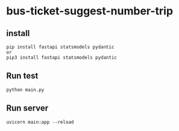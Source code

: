 # bus-ticket-suggest-number-trip

## install
```commandline
pip install fastapi statsmodels pydantic
or 
pip3 install fastapi statsmodels pydantic
```

## Run test
```commandline
python main.py
```

## Run server
```commandline
uvicorn main:app --reload
```